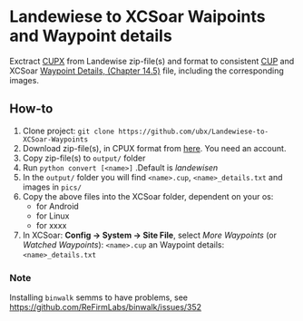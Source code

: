 # Landewiese to XCSoar Waipoints and Waypoint details

Exctract [CUPX](https://downloads.naviter.com/docs/SeeYou_CUPX_file_format.pdf) from Landewise zip-file(s)
and format to consistent [CUP](https://downloads.naviter.com/docs/SeeYou_CUP_file_format.pdf) and
XCSoar [Waypoint Details, (Chapter 14.5)](https://download.xcsoar.org/releases/7.28/XCSoar-manual.pdf) file,
including the corresponding images.

## How-to

1. Clone project: `git clone https://github.com/ubx/Landewiese-to-XCSoar-Waypoints`
2. Download zip-file(s), in CPUX format from [here](https://landewiesen.streckenflug.at//index.php?inc=cup). You need an
   account.
2. Copy zip-file(s) to `output/` folder
3. Run `python convert [<name>]` .Default is *landewisen*
4. In the `output/` folder you will find `<name>.cup`, `<name>_details.txt` and images in `pics/`
5. Copy the above files into the XCSoar folder, dependent on your os:
    * for Android
    * for Linux
    * for xxxx
6. In XCSoar: **Config -> System -> Site File**, select *More Waypoints* (or *Watched Waypoints*):
     `<name>.cup` an Waypoint details: `<name>_details.txt`

### Note
Installing `binwalk` semms to have problems, see https://github.com/ReFirmLabs/binwalk/issues/352

